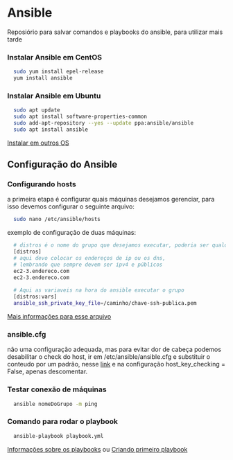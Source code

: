 
# Ansible

Reposiório para salvar comandos e playbooks do ansible, para utilizar mais tarde




### Instalar Ansible em CentOS
```bash
  sudo yum install epel-release
  yum install ansible
```
### Instalar Ansible em Ubuntu
```bash
  sudo apt update
  sudo apt install software-properties-common
  sudo add-apt-repository --yes --update ppa:ansible/ansible
  sudo apt install ansible
```
[Instalar em outros OS ](https://docs.ansible.com/ansible/latest/installation_guide/installation_distros.html)

## Configuração do Ansible

### Configurando hosts

a primeira etapa é configurar quais máquinas desejamos gerenciar, para isso devemos configurar o seguinte arquivo:
```bash
  sudo nano /etc/ansible/hosts
```
exemplo de configuração de duas máquinas:

```bash
  # distros é o nome do grupo que desejamos executar, poderia ser qualquer nome
  [distros]
  # aqui devo colocar os endereços de ip ou os dns,
  # lembrando que sempre devem ser ipv4 e públicos
  ec2-3.endereco.com
  ec2-3.endereco.com
  
  # Aqui as variaveis na hora do ansible executar o grupo
  [distros:vars]
  ansible_ssh_private_key_file=/caminho/chave-ssh-publica.pem
```

[Mais informações para esse arquivo](https://docs.ansible.com/ansible/latest/inventory_guide/intro_inventory.html)

### ansible.cfg
 não uma configuração adequada, mas para evitar dor de cabeça podemos desabilitar o check do host, ir em /etc/ansible/ansible.cfg e substituir o conteudo por um padrão, nesse [link](https://github.com/ansible/ansible/blob/stable-2.9/examples/ansible.cfg) e na configuração host_key_checking = False, apenas descomentar.

### Testar conexão de máquinas
```bash
  ansible nomeDoGrupo -m ping
``` 

### Comando para rodar o playbook
```bash
  ansible-playbook playbook.yml
``` 

[Informações sobre os playbooks](https://docs.ansible.com/ansible/latest/playbook_guide/playbooks_intro.html) ou [Criando primeiro playbook](https://docs.ansible.com/ansible/latest/getting_started/get_started_playbook.html)
